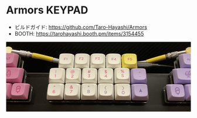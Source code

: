 # Armors KEYPAD
- ビルドガイド: https://github.com/Taro-Hayashi/Armors
- BOOTH: https://tarohayashi.booth.pm/items/3154455

![](https://github.com/Taro-Hayashi/Armors/blob/main/img/armors.png)
